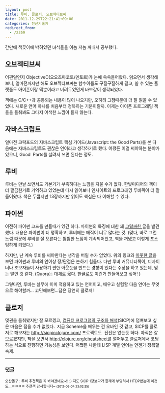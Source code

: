 ```yaml
---
layout: post
title: 루비, 클로저, 오브젝티브씨
date: 2011-12-29T22:21:41+09:00
categories: 전산기술자
redirect_from:
  - /2359
---
```


간만에 책꽂이에 박혀있던 녀석들을 이놈 저놈 꺼내서 공부했다.

<h2>오브젝티브씨</h2>

어쩐일인지 ObjectiveC(오오츠마코토/멘토르)가 눈에 쏙쏙들어왔다. 읽으면서 생각해보니, 얼마전까지만 해도 오브젝티브씨는 함수이름도 구질구질하게 길고, 쓸 수 있는 플랫폼도 아이폰이랑 맥뿐이라고 버려두었던게 바보같이 생각되었다.

책에는 C/C++과 공통되는 내용이 많이 나오지만, 오히려 그점때문에 더 잘 읽을 수 있었다. 새로운 언어 하나를 처음부터 정복하는 기분이랄까. 이제는 아이폰 프로그래밍 책들을 들춰봐도 그다지 어색한 느낌이 들지 않는다.

<h2>자바스크립트</h2>

얼마전 크락포드의 자바스크립트 핵심 가이드(Javascript: the Good Parts)를 본 다음에는 자바스크립트도 괜찮은 언어라고 생각하기로 했다. 어쨌든 이걸 써야하는 분야가 있으니, Good  Parts를 살려서 쓰면 된다는 정도.

<h2>루비</h2>

루비는 만날 쓰면서도 기본기가 부족하다는 느낌을 지울 수가 없다. 한빛미디어의 책이 더 깔끔한거로 기억하고 있었는데 다시 읽어보니 인사이트의 프로그래밍 루비쪽이 더 잘들어왔다. 책은 두껍지만 13장까지만 읽어도 핵심은 다 이해할 수 있다.

<h2>파이썬</h2>

여전히 파이썬 코드를 만들때가 있긴 하다. 파이썬의 특징에 대한 꽤 <a href="http://www.quora.com/What-are-the-advantages-of-Python-over-Ruby/answer/Eunji-Choi" target="_blank" rel="noopener">그럴싸한 </a>글을 발견했다. 내용은 파이썬이 더 명확하고, 루비에는 매직이 너무 많다는 것. (맞다, 바로 그런 느낌 때문에 루비를 잘 모른다는 찜찜한 느낌이 계속되어왔고, 책을 꺼냈고 이렇게 포스팅하게 되었다.)

하지만, 난 계속 루비를 써야한다는 생각을 버릴 수가 없었다. 위의 링크와 <a href="http://www.quora.com/What-are-the-advantages-of-Python-over-Ruby/answer/Robert-Cezar-Matei" target="_blank" rel="noopener">이웃한 글</a>을 보면 파이썬과 루비의 언어상 장/단점은 논하기 힘들다. 다만 루비 커뮤니티쪽이, 디자이너나 초보자들이 사용하기 편한 아웃풋을 만드는 경향이 있다는 주장을 하고 있는데, 맞는 말인 것 같다. (Quora는 대체로 옳다. 한글로도 이런거 만들어보고 싶어! )

그렇다면, 루비는 실무에 이미 적용하고 있는 언어이고, 배우고 실험할 다음 언어는 무엇으로 해야할까... 고민해보면...답은 당연히 클로저!

<h2>클로저</h2>

몇권을 들춰봤지만 잘 모르겠고, <a href="http://www.aladin.co.kr/shop/wproduct.aspx?ISBN=8991268498&amp;ttbkey=ttbjinto1216002&amp;COPYPaper=1" target="_blank" rel="noopener">컴퓨터 프로그램의 구조와 해석</a>(SICP)에 덤벼보고 싶은 마음은 접을 수가 없었다.  지금 Scheme을 배우는 건 오바인 것 같고, SICP를 클로저로 해보자는 http://sicpinclojure.com/ 프로젝트도  진전은 없는듯 하다. 아직은 잘 모르겠지만, 책을 보면서 <a href="http://clojure.org/cheatsheet" target="_blank" rel="noopener">http://clojure.org/cheatsheet</a>를 열어두고 클로저에서 코딩하는 식으로 진행하면 가능성은 보인다. 어쨌든 나한테 LISP 계열 언어는 언젠가 정복할 숙제.

* * *

### 댓글



<!--- cmt:1213 --->
<!--- mail: --->
<!--- parent:0 --->

<small class=comment>오산돌구 : 루비 추천책은 꼭 봐야겠네요~!! :)  저도 SICP 1장보다가 한계에 부딪혀서 HTDP봤는데 이것도...ㅋㅋㅋㅋ  추천책 감사합니다~ <small>(2012-06-04 23:02:35)</small></small>

